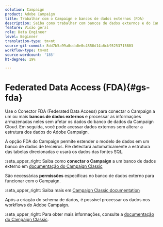 ```yaml
---
solution: Campaign
product: Adobe Campaign
title: Trabalhar com o Campaign e bancos de dados externos (FDA)
description: Saiba como trabalhar com bancos de dados externos e do Campaign
feature: Visão geral
role: Data Engineer
level: Beginner
translation-type: tm+mt
source-git-commit: 8dd7b5a99a0cda0e0c4850d14a6cb95253715803
workflow-type: tm+mt
source-wordcount: '185'
ht-degree: 19%

---
```


# Federated Data Access (FDA){#gs-fda}

Use o Conector FDA (Federated Data Access) para conectar o Campaign a um ou mais **bancos de dados externos** e processar as informações armazenadas neles sem afetar os dados do banco de dados da Campaign Cloud. Em seguida, você pode acessar dados externos sem alterar a estrutura dos dados do Adobe Campaign.

A opção FDA do Campaign permite estender o modelo de dados em um banco de dados de terceiros. Ele detectará automaticamente a estrutura das tabelas direcionadas e usará os dados das fontes SQL.

:seta_upper_right: Saiba como **conectar o Campaign** a um banco de dados externo em [documentação do Campaign Classic](https://experienceleague.adobe.com/docs/campaign-classic/using/installing-campaign-classic/accessing-external-database/configure-fda/config-databases/configure-fda.html)

São necessárias **permissões** específicas no banco de dados externo para funcionar com o Campaign.

:seta_upper_right: Saiba mais em [Campaign Classic documentation](https://experienceleague.adobe.com/docs/campaign-classic/using/installing-campaign-classic/accessing-external-database/configure-fda/remote-database-access-rights.html)

Após a criação do schema de dados, é possível processar os dados nos workflows do Adobe Campaign.

:seta_upper_right: Para obter mais informações, consulte a [documentação do Campaign Classic](https://experienceleague.adobe.com/docs/campaign-classic/using/automating-with-workflows/advanced-management/accessing-an-external-database--fda-.html).